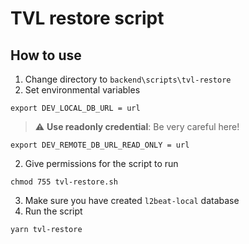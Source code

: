 # TVL restore script

## How to use

1. Change directory to `backend\scripts\tvl-restore`
1. Set environmental variables
```
export DEV_LOCAL_DB_URL = url
```
> ⚠️ **Use readonly credential**: Be very careful here!
```
export DEV_REMOTE_DB_URL_READ_ONLY = url
```
2. Give permissions for the script to run
```
chmod 755 tvl-restore.sh
```
3. Make sure you have created `l2beat-local` database
4. Run the script
```
yarn tvl-restore
```